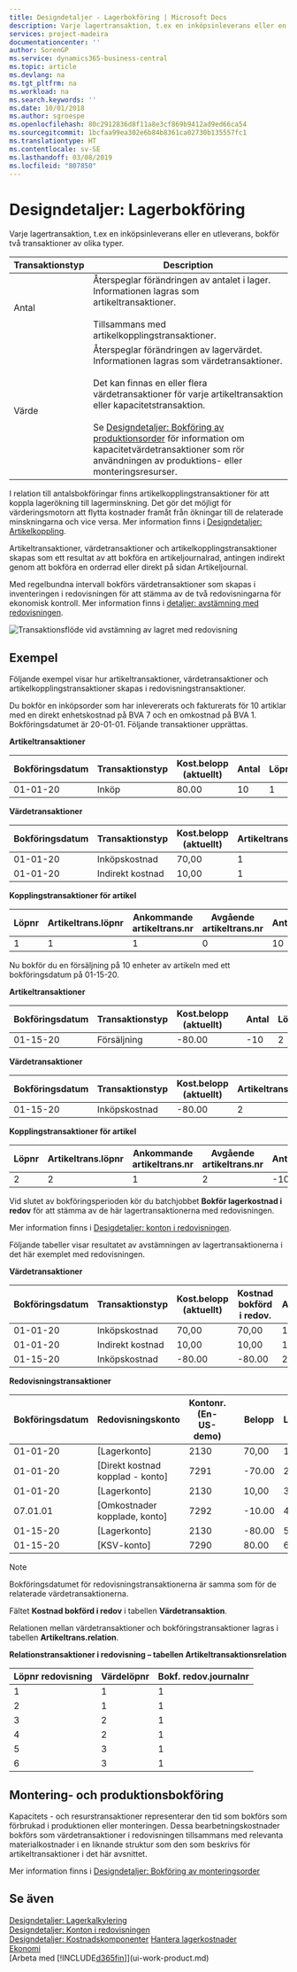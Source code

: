 ```yaml
---
title: Designdetaljer - Lagerbokföring | Microsoft Docs
description: Varje lagertransaktion, t.ex en inköpsinleverans eller en utleverans, bokför två transaktioner av olika typer.
services: project-madeira
documentationcenter: ''
author: SorenGP
ms.service: dynamics365-business-central
ms.topic: article
ms.devlang: na
ms.tgt_pltfrm: na
ms.workload: na
ms.search.keywords: ''
ms.date: 10/01/2018
ms.author: sgroespe
ms.openlocfilehash: 80c2912836d8f11a8e3cf869b9412ad9ed66ca54
ms.sourcegitcommit: 1bcfaa99ea302e6b84b8361ca02730b135557fc1
ms.translationtype: HT
ms.contentlocale: sv-SE
ms.lasthandoff: 03/08/2019
ms.locfileid: "807850"
---
```

# <a name="design-details-inventory-posting"></a>Designdetaljer: Lagerbokföring
Varje lagertransaktion, t.ex en inköpsinleverans eller en utleverans, bokför två transaktioner av olika typer.  

|Transaktionstyp|Description|  
|----------------|---------------------------------------|  
|Antal|Återspeglar förändringen av antalet i lager. Informationen lagras som artikeltransaktioner.<br /><br /> Tillsammans med artikelkopplingstransaktioner.|  
|Värde|Återspeglar förändringen av lagervärdet. Informationen lagras som värdetransaktioner.<br /><br /> Det kan finnas en eller flera värdetransaktioner för varje artikeltransaktion eller kapacitetstransaktion.<br /><br /> Se [Designdetaljer: Bokföring av produktionsorder](design-details-production-order-posting.md) för information om kapacitetvärdetransaktioner som rör användningen av produktions- eller monteringsresurser.|  

 I relation till antalsbokföringar finns artikelkopplingstransaktioner för att koppla lagerökning till lagerminskning. Det gör det möjligt för värderingsmotorn att flytta kostnader framåt från ökningar till de relaterade minskningarna och vice versa. Mer information finns i [Designdetaljer: Artikelkoppling](design-details-item-application.md).  

 Artikeltransaktioner, värdetransaktioner och artikelkopplingstransaktioner skapas som ett resultat av att bokföra en artikeljournalrad, antingen indirekt genom att bokföra en orderrad eller direkt på sidan Artikeljournal.  

 Med regelbundna intervall bokförs värdetransaktioner som skapas i inventeringen i redovisningen för att stämma av de två redovisningarna för ekonomisk kontroll. Mer information finns i [detaljer: avstämning med redovisningen](design-details-reconciliation-with-the-general-ledger.md).  

 ![Transaktionsflöde vid avstämning av lagret med redovisning](media/design_details_inventory_costing_1_entry_flow.png "Transaktionsflöde vid avstämning av lagret med redovisning")  

## <a name="example"></a>Exempel  
 Följande exempel visar hur artikeltransaktioner, värdetransaktioner och artikelkopplingstransaktioner skapas i redovisningstransaktioner.  

 Du bokför en inköpsorder som har inlevererats och fakturerats för 10 artiklar med en direkt enhetskostnad på BVA 7 och en omkostnad på BVA 1. Bokföringsdatumet är 20-01-01. Följande transaktioner upprättas.  

 **Artikeltransaktioner**  

|Bokföringsdatum|Transaktionstyp|Kost.belopp (aktuellt)|Antal|Löpnr|  
|------------------|----------------|----------------------------|--------------|---------------|  
|01-01-20|Inköp|80.00|10|1|  

 **Värdetransaktioner**  

|Bokföringsdatum|Transaktionstyp|Kost.belopp (aktuellt)|Artikeltrans.löpnr|Löpnr|  
|------------------|----------------|----------------------------|---------------------------|---------------|  
|01-01-20|Inköpskostnad|70,00|1|1|  
|01-01-20|Indirekt kostnad|10,00|1|2|  

 **Kopplingstransaktioner för artikel**  

|Löpnr|Artikeltrans.löpnr|Ankommande artikeltrans.nr|Avgående artikeltrans.nr|Antal|  
|---------------|---------------------------|----------------------------|-----------------------------|--------------|  
|1|1|1|0|10|  

 Nu bokför du en försäljning på 10 enheter av artikeln med ett bokföringsdatum på 01-15-20.  

 **Artikeltransaktioner**  

|Bokföringsdatum|Transaktionstyp|Kost.belopp (aktuellt)||Antal|Löpnr|  
|------------------|----------------|----------------------------|-|--------------|---------------|  
|01-15-20|Försäljning|-80.00||-10|2|  

 **Värdetransaktioner**  

|Bokföringsdatum|Transaktionstyp|Kost.belopp (aktuellt)|Artikeltrans.löpnr|Löpnr|  
|------------------|----------------|----------------------------|---------------------------|---------------|  
|01-15-20|Inköpskostnad|-80.00|2|3|  

 **Kopplingstransaktioner för artikel**  

|Löpnr|Artikeltrans.löpnr|Ankommande artikeltrans.nr|Avgående artikeltrans.nr|Antal|  
|---------------|---------------------------|----------------------------|-----------------------------|--------------|  
|2|2|1|2|-10|  

 Vid slutet av bokföringsperioden kör du batchjobbet **Bokför lagerkostnad i redov** för att stämma av de här lagertransaktionerna med redovisningen.  

 Mer information finns i [Desigdetaljer: konton i redovisningen](design-details-accounts-in-the-general-ledger.md).  

 Följande tabeller visar resultatet av avstämningen av lagertransaktionerna i det här exemplet med redovisningen.  

 **Värdetransaktioner**  

|Bokföringsdatum|Transaktionstyp|Kost.belopp (aktuellt)|Kostnad bokförd i redov.|Artikeltrans.löpnr|Löpnr|  
|------------------|----------------|----------------------------|-------------------------|---------------------------|---------------|  
|01-01-20|Inköpskostnad|70,00|70,00|1|1|  
|01-01-20|Indirekt kostnad|10,00|10,00|1|2|  
|01-15-20|Inköpskostnad|-80.00|-80.00|2|3|  

 **Redovisningstransaktioner**  

|Bokföringsdatum|Redovisningskonto|Kontonr. (En-US-demo)||Belopp|Löpnr|  
|------------------|------------------|---------------------------------|-|------------|---------------|  
|01-01-20|[Lagerkonto]|2130||70,00|1|  
|01-01-20|[Direkt kostnad kopplad - konto]|7291||-70.00|2|  
|01-01-20|[Lagerkonto]|2130||10,00|3|  
|07.01.01|[Omkostnader kopplade, konto]|7292||-10.00|4|  
|01-15-20|[Lagerkonto]|2130||-80.00|5|  
|01-15-20|[KSV-konto]|7290||80.00|6|  

> [!NOTE]  
>  Bokföringsdatumet för redovisningstransaktionerna är samma som för de relaterade värdetransaktionerna.  
>   
>  Fältet **Kostnad bokförd i redov** i tabellen **Värdetransaktion**.  

 Relationen mellan värdetransaktioner och bokföringstransaktioner lagras i tabellen **Artikeltrans.relation**.  

 **Relationstransaktioner i redovisning – tabellen Artikeltransaktionsrelation**  

|Löpnr redovisning|Värdelöpnr|Bokf. redov.journalnr|  
|--------------------|---------------------|-----------------------|  
|1|1|1|  
|2|1|1|  
|3|2|1|  
|4|2|1|  
|5|3|1|  
|6|3|1|  

## <a name="assembly-and-production-posting"></a>Montering- och produktionsbokföring  
Kapacitets - och resurstransaktioner representerar den tid som bokförs som förbrukad i produktionen eller monteringen. Dessa bearbetningskostnader bokförs som värdetransaktioner i redovisningen tillsammans med relevanta materialkostnader i en liknande struktur som den som beskrivs för artikeltransaktioner i det här avsnittet.  

Mer information finns i [Designdetaljer: Bokföring av monteringsorder](design-details-assembly-order-posting.md)  

## <a name="see-also"></a>Se även  
 [Designdetaljer: Lagerkalkylering](design-details-inventory-costing.md)   
 [Designdetaljer: Konton i redovisningen](design-details-accounts-in-the-general-ledger.md)   
 [Designdetaljer: Kostnadskomponenter](design-details-cost-components.md) [Hantera lagerkostnader](finance-manage-inventory-costs.md)  
 [Ekonomi](finance.md)  
 [Arbeta med [!INCLUDE[d365fin](includes/d365fin_md.md)]](ui-work-product.md)
